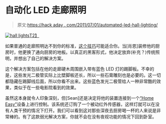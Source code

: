 # 自动化 LED 走廊照明

> 原文:[https://hack aday . com/2011/07/01/automated-led-hall-lighting/](https://hackaday.com/2011/07/01/automated-led-hallway-lighting/)

[![](../Images/4c9760e418e519b33d65e250d6a98e22.png "hall lights")T2】](http://hackaday.com/2011/07/01/automated-led-hallway-lighting/hall-lights/)

如果普通的走廊照明达不到你的标准，[这个技巧](http://sean-myprojects.blogspot.com/2011/06/automated-hallway-skirtingboard.html "skirtboard lighting")可能适合你。当[肖恩]装修他的厨房时，他更换了通向厨房的地板。以真正的黑客形式，他决定放弃(补充？)传统照明，并想出了自己的解决方案。

这个解决方案包括在他的走廊硬木周围嵌入带有蓝色 LED 灯的踢脚板。不幸的是，这些发光二极管实际上比壁脚板还长，所以一些石膏雕刻也是必要的。这一切都隐藏在踢脚线后面，所以你看不出来。这些蓝色发光二极管给人一种非常酷的效果，类似于在一些电影院看到的效果。

虽然这本身就令人印象深刻，但[Sean]还是决定将他的装置连接到一个[“Home Easy”](http://www.homeeasy.eu/)设备上进行控制。该系统还订购了一个被动红外传感器，这样灯就可以在没有人类干预的情况下打开。我们可以看到这对那些深夜去厨房喝一杯的人来说是非常棒的。有了这款弱光解决方案，你就不会在没有夜视功能的情况下回到卧室。